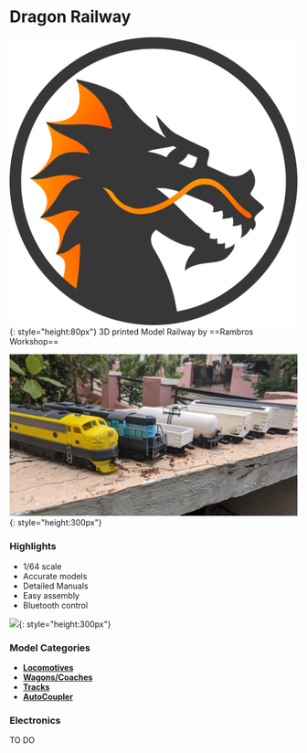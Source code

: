 # Dragon Railway

![](logo/rambros-logo.svg){: style="height:80px"}   3D printed Model Railway by ==Rambros Workshop==

![](images/dragon-railway-first.jpg){: style="height:300px"}
### Highlights
- 1/64 scale
- Accurate models
- Detailed Manuals
- Easy assembly
- Bluetooth control

![](images/dragon-railway-passby.gif){: style="height:300px"}
### Model Categories
- [**Locomotives**](locomotives.md)
- [**Wagons/Coaches**](wagons.md)
- [**Tracks**](tracks.md)
- [**AutoCoupler**](autocoupler.md)

### Electronics
TO DO